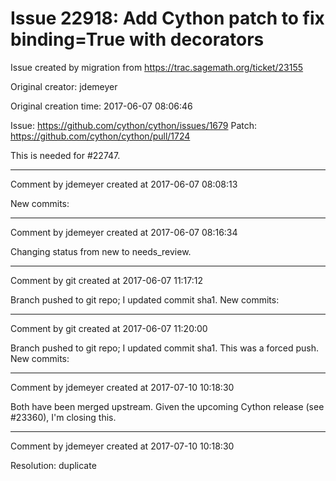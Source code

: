# Issue 22918: Add Cython patch to fix binding=True with decorators

Issue created by migration from https://trac.sagemath.org/ticket/23155

Original creator: jdemeyer

Original creation time: 2017-06-07 08:06:46

Issue: https://github.com/cython/cython/issues/1679
Patch: https://github.com/cython/cython/pull/1724

This is needed for #22747.


---

Comment by jdemeyer created at 2017-06-07 08:08:13

New commits:


---

Comment by jdemeyer created at 2017-06-07 08:16:34

Changing status from new to needs_review.


---

Comment by git created at 2017-06-07 11:17:12

Branch pushed to git repo; I updated commit sha1. New commits:


---

Comment by git created at 2017-06-07 11:20:00

Branch pushed to git repo; I updated commit sha1. This was a forced push. New commits:


---

Comment by jdemeyer created at 2017-07-10 10:18:30

Both have been merged upstream. Given the upcoming Cython release (see #23360), I'm closing this.


---

Comment by jdemeyer created at 2017-07-10 10:18:30

Resolution: duplicate
